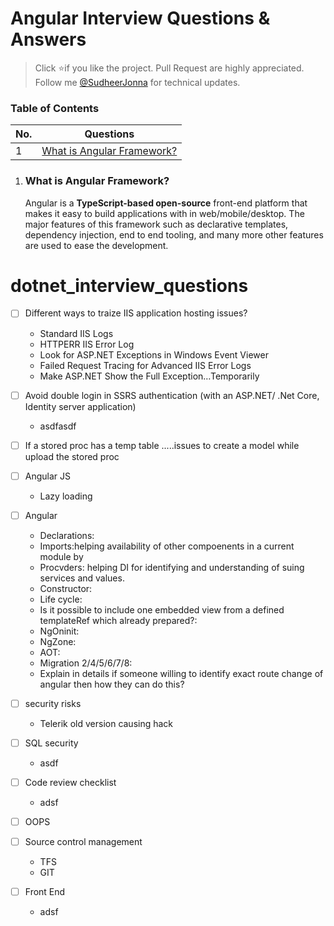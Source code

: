 # Angular Interview Questions & Answers

> Click :star:if you like the project. Pull Request are highly appreciated. Follow me [@SudheerJonna](https://twitter.com/SudheerJonna) for technical updates.

### Table of Contents

| No. | Questions |
|---- | ---------
|1 | [What is Angular Framework?](#what-is-angular-framework)|
1. ### What is Angular Framework?

    Angular is a **TypeScript-based open-source** front-end platform that makes it easy to build applications with in web/mobile/desktop. The major features of this framework such as declarative templates, dependency injection, end to end tooling, and many more other features are used to ease the development.
# dotnet_interview_questions

- [ ] Different ways to traize IIS application hosting issues?
   - Standard IIS Logs
   - HTTPERR  IIS Error Log
   - Look for ASP.NET Exceptions in Windows Event Viewer
   - Failed Request Tracing for Advanced IIS Error Logs
   - Make ASP.NET Show the Full Exception…Temporarily
   
- [ ] Avoid double login in SSRS authentication (with an ASP.NET/ .Net Core, Identity server application)
   - asdfasdf

- [ ] If a stored proc has a temp table .....issues to create a model while upload the stored proc
   
- [ ] Angular JS
   - Lazy loading
   
- [ ] Angular
   - Declarations: 
   - Imports:helping availability of other compoenents in a current module by 
   - Procvders: helping DI for identifying and understanding of suing services and values.
   - Constructor: 
   - Life cycle:
   - Is it possible to include one embedded view from a defined templateRef which already prepared?:   
   - NgOninit:
   - NgZone:   
   - AOT:
   - Migration 2/4/5/6/7/8:
   - Explain in details if someone willing to identify exact route change of angular then how they can do this?

- [ ] security risks
   - Telerik old version causing hack
   
- [ ] SQL security
   - asdf
   
- [ ] Code review checklist
   - adsf
   
- [ ] OOPS

- [ ] Source control management
   - TFS
   - GIT
   
- [ ] Front End 
   - adsf
  
